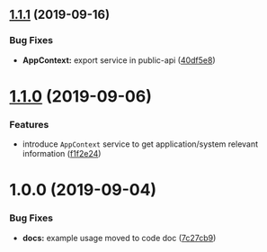 ## [1.1.1](https://github.com/swiss-itlabs/ng-utils/compare/v1.1.0...v1.1.1) (2019-09-16)


### Bug Fixes

* **AppContext:** export service in public-api ([40df5e8](https://github.com/swiss-itlabs/ng-utils/commit/40df5e8))

# [1.1.0](https://github.com/swiss-itlabs/ng-utils/compare/v1.0.0...v1.1.0) (2019-09-06)


### Features

* introduce `AppContext` service to get application/system relevant information ([f1f2e24](https://github.com/swiss-itlabs/ng-utils/commit/f1f2e24))

# 1.0.0 (2019-09-04)


### Bug Fixes

* **docs:** example usage moved to code doc ([7c27cb9](https://github.com/swiss-itlabs/ng-utils/commit/7c27cb9))
